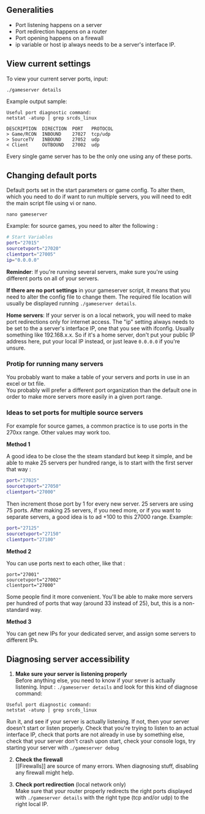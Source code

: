 ## Generalities
 
* Port listening happens on a server
* Port redirection happens on a router
* Port opening happens on a firewall
* ip variable or host ip always needs to be a server's interface IP.

## View current settings

To view your current server ports, input: 

`./gameserver details`

Example output sample:

````
Useful port diagnostic command:
netstat -atunp | grep srcds_linux

DESCRIPTION  DIRECTION  PORT   PROTOCOL
> Game/RCON  INBOUND    27027  tcp/udp
> SourceTV   INBOUND    27052  udp
< Client     OUTBOUND   27002  udp
````

Every single game server has to be the only one using any of these ports.


## Changing default ports

Default ports set in the start parameters or game config. To alter them, which you need to do if want to run multiple servers, you will need to edit the main script file using vi or nano.  

```nano gameserver```

Example: for source games, you need to alter the following : 
````bash
# Start Variables
port="27015"
sourcetvport="27020"
clientport="27005"
ip="0.0.0.0"
````

**Reminder**: If you're running several servers, make sure you're using different ports on all of your servers.

**If there are no port settings** in your gameserver script, it means that you need to alter the config file to change them. The required file location will usually be displayed running `./gameserver details`.

**Home servers**: If your server is on a local network, you will need to make port redirections only for internet access.
The "ip" setting always needs to be set to the a server's interface IP, one that you see with ifconfig. Usually something like 192.168.x.x. So if it's a home server, don't put your public IP address here, put your local IP instead, or just leave `0.0.0.0` if you're unsure.

### Protip for running many servers

You probably want to make a table of your servers and ports in use in an excel or txt file.  
You probably will prefer a different port organization than the default one in order to make more servers more easily in a given port range.

### Ideas to set ports for multiple source servers

For example for source games, a common practice is to use ports in the 270xx range. Other values may work too.

**Method 1**

A good idea to be close the the steam standard but keep it simple, and be able to make 25 servers per hundred range, is to start with the first server that way : 

````bash
port="27025"
sourcetvport="27050"
clientport="27000"
````

Then increment those port  by 1 for every new server. 25 servers are using 75 ports. After making 25 servers, if you need more, or if you want to separate servers, a good idea is to ad +100 to this 27000 range. Example: 

````bash
port="27125"
sourcetvport="27150"
clientport="27100"
````

**Method 2**

You can use ports next to each other, like that : 

    port="27001"
    sourcetvport="27002"
    clientport="27000"

Some people find it more convenient. You'll be able to make more servers per hundred of ports that way (around 33 instead of 25), but, this is a non-standard way. 

**Method 3** 

You can get new IPs for your dedicated server, and assign some servers to different IPs.

## Diagnosing server accessibility

1) **Make sure your server is listening properly**  
Before anything else, you need to know if your sever is actually listening.
Input : `./gameserver details` and look for this kind of diagnose command:
````
Useful port diagnostic command:
netstat -atunp | grep srcds_linux
````
Run it, and see if your server is actually listening.
If not, then your server doesn't start or listen properly. Check that you're trying to listen to an actual interface IP, check that ports are not already in use by something else, check that your server don't crash  upon start, check your console logs, try starting your server with `./gameserver debug`

2) **Check the firewall**  
[[Firewalls]] are source of many errors. When diagnosing stuff, disabling any firewall might help.

3) **Check port redirection** (local network only)  
Make sure that your router properly redirects the right ports displayed with `./gameserver details` with the right type (tcp and/or udp) to the right local IP. 